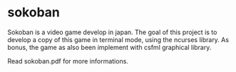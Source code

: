 # sokoban

Sokoban is a video game develop in japan.
The goal of this project is to develop a copy of this game in terminal mode, using the ncurses library.
As bonus, the game as also been implement with csfml graphical library.

Read sokoban.pdf for more informations.
